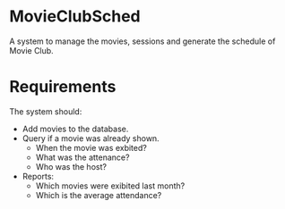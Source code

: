 MovieClubSched
==============

A system to manage the movies, sessions and generate the schedule of Movie Club.

# Requirements

The system should:

* Add movies to the database.
* Query if a movie was already shown.
    * When the movie was exbited?
    * What was the attenance?
    * Who was the host?
* Reports:
    * Which movies were exibited last month?
    * Which is the average attendance?

